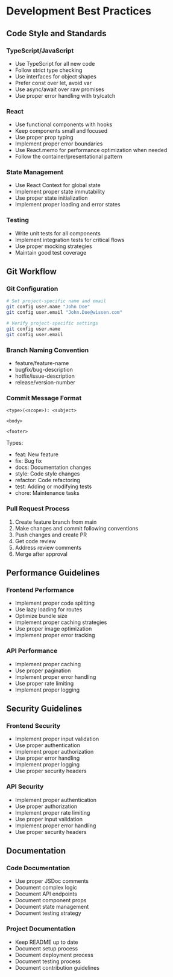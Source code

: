 # Development Best Practices

## Code Style and Standards

### TypeScript/JavaScript

- Use TypeScript for all new code
- Follow strict type checking
- Use interfaces for object shapes
- Prefer const over let, avoid var
- Use async/await over raw promises
- Use proper error handling with try/catch

### React

- Use functional components with hooks
- Keep components small and focused
- Use proper prop typing
- Implement proper error boundaries
- Use React.memo for performance optimization when needed
- Follow the container/presentational pattern

### State Management

- Use React Context for global state
- Implement proper state immutability
- Use proper state initialization
- Implement proper loading and error states

### Testing

- Write unit tests for all components
- Implement integration tests for critical flows
- Use proper mocking strategies
- Maintain good test coverage

## Git Workflow

### Git Configuration

```bash
# Set project-specific name and email
git config user.name "John Doe"
git config user.email "John.Doe@wissen.com"

# Verify project-specific settings
git config user.name
git config user.email
```

### Branch Naming Convention

- feature/feature-name
- bugfix/bug-description
- hotfix/issue-description
- release/version-number

### Commit Message Format

```
<type>(<scope>): <subject>

<body>

<footer>
```

Types:

- feat: New feature
- fix: Bug fix
- docs: Documentation changes
- style: Code style changes
- refactor: Code refactoring
- test: Adding or modifying tests
- chore: Maintenance tasks

### Pull Request Process

1. Create feature branch from main
2. Make changes and commit following conventions
3. Push changes and create PR
4. Get code review
5. Address review comments
6. Merge after approval

## Performance Guidelines

### Frontend Performance

- Implement proper code splitting
- Use lazy loading for routes
- Optimize bundle size
- Implement proper caching strategies
- Use proper image optimization
- Implement proper error tracking

### API Performance

- Implement proper caching
- Use proper pagination
- Implement proper error handling
- Use proper rate limiting
- Implement proper logging

## Security Guidelines

### Frontend Security

- Implement proper input validation
- Use proper authentication
- Implement proper authorization
- Use proper error handling
- Implement proper logging
- Use proper security headers

### API Security

- Implement proper authentication
- Use proper authorization
- Implement proper rate limiting
- Use proper input validation
- Implement proper error handling
- Use proper security headers

## Documentation

### Code Documentation

- Use proper JSDoc comments
- Document complex logic
- Document API endpoints
- Document component props
- Document state management
- Document testing strategy

### Project Documentation

- Keep README up to date
- Document setup process
- Document deployment process
- Document testing process
- Document contribution guidelines
